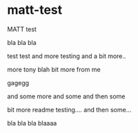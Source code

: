 # matt-test
MATT test

bla bla bla

test test and more testing
and a bit more..

more tony blah
bit more from me 

gagegg

and some more and some and then some

bit more readme testing....
and then some...

bla bla bla
blaaaa
